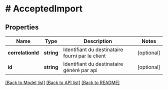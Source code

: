 # # AcceptedImport

## Properties

Name | Type | Description | Notes
------------ | ------------- | ------------- | -------------
**correlationId** | **string** | Identifiant du destinataire fourni par le client | [optional]
**id** | **string** | Identifiant du destinataire généré par api | [optional]

[[Back to Model list]](../../README.md#models) [[Back to API list]](../../README.md#endpoints) [[Back to README]](../../README.md)
